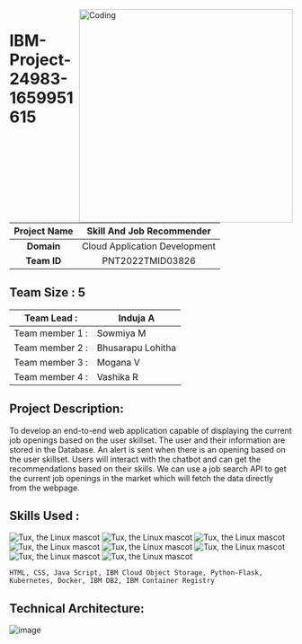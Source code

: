<img align="right" alt="Coding" width="380" src="https://assignment-3.s3.jp-tok.cloud-object-storage.appdomain.cloud/98721-how-it-works.gif">


# IBM-Project-24983-1659951615


|      **Project Name**     | Skill And Job Recommender  |
|:---------------------:|:------------------------------:|
|         **Domain**        |  Cloud Application Development |
|        **Team ID**        |  PNT2022TMID03826 |


## __Team Size : 5__


|Team Lead   :| Induja A|
| ------------|---------------|              
|Team member 1 :| Sowmiya M|
|Team member 2 :| Bhusarapu Lohitha|
|Team member 3 :| Mogana V|
|Team member 4 :| Vashika R|

## Project Description:
To develop an end-to-end web application capable of displaying the current job openings based on the user skillset.  The user and their information are stored in the Database.  An alert is sent when there is an opening based on the user skillset. Users will interact with the chatbot and can get the recommendations based on their skills. We can use a job search API to get the current job openings in the market which will fetch the data directly from the webpage.


## Skills Used :

![Tux, the Linux mascot](https://img.icons8.com/color/48/40C057/html-5--v1.png)   ![Tux, the Linux mascot](https://img.icons8.com/fluency/48/000000/css3.png) ![Tux, the Linux mascot](https://img.icons8.com/fluency/48/000000/javascript.png) ![Tux, the Linux mascot]( https://img.icons8.com/color/48/000000/kubernetes.png) ![Tux, the Linux mascot](https://img.icons8.com/color/48/000000/docker.png)  ![Tux, the Linux mascot](https://img.icons8.com/fluency/48/000000/python.png)  ![Tux, the Linux mascot]( https://img.icons8.com/ios-filled/50/000000/flask.png) ![Tux, the Linux mascot](https://img.icons8.com/nolan/64/ibm.png)

    HTML, CSS, Java Script, IBM Cloud Object Storage, Python-Flask, Kubernetes, Docker, IBM DB2, IBM Container Registry
    
## Technical Architecture:
![image](https://user-images.githubusercontent.com/103897625/197352669-50185e10-8b20-4991-a249-3dba87093be0.png)
